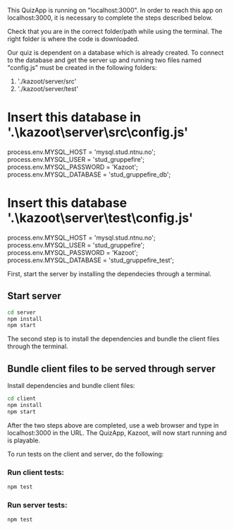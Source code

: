 This QuizApp is running on "localhost:3000". In order to reach this app on localhost:3000, it is
necessary to complete the steps described below.

Check that you are in the correct folder/path while using the terminal. The right folder is where
the code is downloaded.

Our quiz is dependent on a database which is already created. To connect to the database and get the
server up and running two files named "config.js" must be created in the following folders:

1. './kazoot/server/src'
2. './kazoot/server/test'

# Insert this database in '.\kazoot\server\src\config.js'

process.env.MYSQL_HOST = 'mysql.stud.ntnu.no'; process.env.MYSQL_USER = 'stud_gruppefire';
process.env.MYSQL_PASSWORD = 'Kazoot'; process.env.MYSQL_DATABASE = 'stud_gruppefire_db';

# Insert this database '.\kazoot\server\test\config.js'

process.env.MYSQL_HOST = 'mysql.stud.ntnu.no'; process.env.MYSQL_USER = 'stud_gruppefire';
process.env.MYSQL_PASSWORD = 'Kazoot'; process.env.MYSQL_DATABASE = 'stud_gruppefire_test';

First, start the server by installing the dependecies through a terminal.

## Start server

```sh
cd server
npm install
npm start
```

The second step is to install the dependencies and bundle the client files through the terminal.

## Bundle client files to be served through server

Install dependencies and bundle client files:

```sh
cd client
npm install
npm start
```

After the two steps above are completed, use a web browser and type in localhost:3000 in the URL.
The QuizApp, Kazoot, will now start running and is playable.

To run tests on the client and server, do the following:

### Run client tests:

```sh
npm test
```

### Run server tests:

```sh
npm test
```
